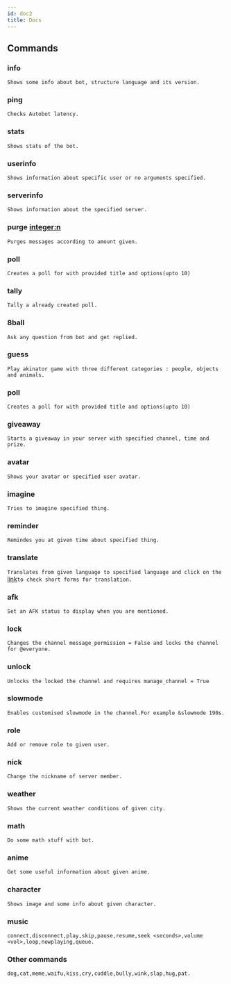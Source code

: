 ```yaml
---
id: doc2
title: Docs
---
```


## Commands

### **info** 
`Shows some info about bot, structure language and its version.`

### **ping** 
`Checks Autobot latency.`

### **stats**
`Shows stats of the bot.`

### **userinfo**
`Shows information about specific user or no arguments specified.`

### **serverinfo**
`Shows information about the specified server.`

### **purge <integer:n>**
`Purges messages according to amount given.`

### **poll**
`Creates a poll for with provided title and options(upto 10)`

### **tally**
`Tally a already created poll.`

### **8ball**
`Ask any question from bot and get replied.`

### **guess**
`Play akinator game with three different categories : people, objects and animals.`

### **poll**
`Creates a poll for with provided title and options(upto 10)`

### **giveaway**
`Starts a giveaway in your server with specified channel, time and prize.`

### **avatar**
`Shows your avatar or specified user avatar.`

### **imagine**
`Tries to imagine specified thing.`

### **reminder**
`Remindes you at given time about specified thing.`

### **translate**
`Translates from given language to specified language and click on the `[link](https://github.com/DivyamSamarwal/Autobot/blob/main/README.md#shortforms-for-translation)`to check short forms for translation.`

### **afk**
`Set an AFK status to display when you are mentioned.`

### **lock**
`Changes the channel message_permission = False and locks the channel for @everyone.`

### **unlock**
`Unlocks the locked the channel and requires manage_channel = True`

### **slowmode**
`Enables customised slowmode in the channel.For example &slowmode 190s.`

### **role**
`Add or remove role to given user.`

### **nick**
`Change the nickname of server member.`

### **weather**
`Shows the current weather conditions of given city.`

### **math**
`Do some math stuff with bot.`

### **anime**
`Get some useful information about given anime.`

### **character**
`Shows image and some info about given character.`

### **music**
`connect,disconnect,play,skip,pause,resume,seek <seconds>,volume <vol>,loop,nowplaying,queue.`

### **Other commands**
`dog,cat,meme,waifu,kiss,cry,cuddle,bully,wink,slap,hug,pat.`
  
